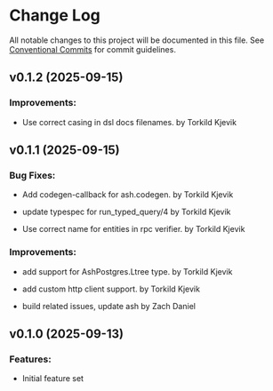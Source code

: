 # Change Log

All notable changes to this project will be documented in this file.
See [Conventional Commits](Https://conventionalcommits.org) for commit guidelines.

<!-- changelog -->

## v0.1.2 (2025-09-15)




### Improvements:

* Use correct casing in dsl docs filenames. by Torkild Kjevik

## v0.1.1 (2025-09-15)




### Bug Fixes:

* Add codegen-callback for ash.codegen. by Torkild Kjevik

* update typespec for run_typed_query/4 by Torkild Kjevik

* Use correct name for entities in rpc verifier. by Torkild Kjevik

### Improvements:

* add support for AshPostgres.Ltree type. by Torkild Kjevik

* add custom http client support. by Torkild Kjevik

* build related issues, update ash by Zach Daniel

## v0.1.0 (2025-09-13)


### Features:

* Initial feature set
